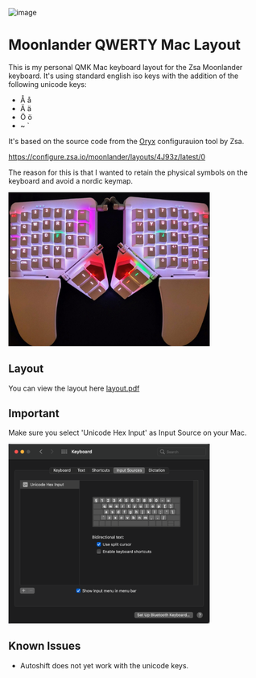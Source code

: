 ![image](https://res.cloudinary.com/zsa-technology/image/upload/w_121/v1637636174/zsa-io-production/moonlander-logo)

# Moonlander QWERTY Mac Layout

This is my personal QMK Mac keyboard layout for the Zsa Moonlander keyboard.
It's using standard english iso keys with the addition of the following
unicode keys:
* Å å
* Ä ä
* Ö ö
* ~ `

It's based on the source code from the [Oryx](https://www.zsa.io/oryx/) configurauion tool by Zsa.

https://configure.zsa.io/moonlander/layouts/4J93z/latest/0

The reason for this is that I wanted to retain the physical symbols on 
the keyboard and avoid a nordic keymap.

<img src="images/keyboard.jpg" width="400">

## Layout
You can view the layout here
[layout.pdf](layout.pdf)

## Important

Make sure you select 'Unicode Hex Input' as Input Source on your Mac.<br/>

<img src="images/input.png" width="400">

## Known Issues
* Autoshift does not yet work with the unicode keys.
